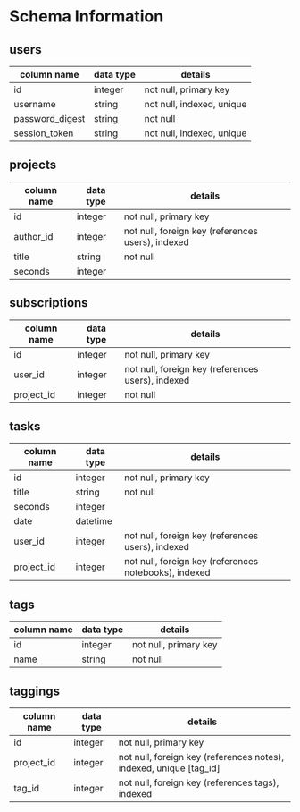 # Schema Information

## users
column name     | data type | details
----------------|-----------|-----------------------
id              | integer   | not null, primary key
username        | string    | not null, indexed, unique
password_digest | string    | not null
session_token   | string    | not null, indexed, unique

## projects
column name | data type | details
------------|-----------|-----------------------
id          | integer   | not null, primary key
author_id   | integer   | not null, foreign key (references users), indexed
title       | string    | not null
seconds     | integer   |

## subscriptions
column name | data type | details
------------|-----------|-----------------------
id          | integer   | not null, primary key
user_id     | integer   | not null, foreign key (references users), indexed
project_id  | integer   | not null

## tasks
column name | data type | details
------------|-----------|-----------------------
id          | integer   | not null, primary key
title       | string    | not null
seconds     | integer   |
date        | datetime  |
user_id     | integer   | not null, foreign key (references users), indexed
project_id  | integer   | not null, foreign key (references notebooks), indexed

## tags
column name | data type | details
------------|-----------|-----------------------
id          | integer   | not null, primary key
name        | string    | not null

## taggings
column name | data type | details
------------|-----------|-----------------------
id          | integer   | not null, primary key
project_id  | integer   | not null, foreign key (references notes), indexed, unique [tag_id]
tag_id      | integer   | not null, foreign key (references tags), indexed
